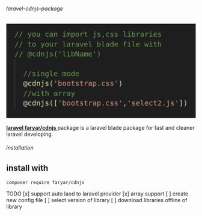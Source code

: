 ###### laravel-cdnjs-package
![logo](https://github.com/faryar76/laravel-cdnjs-package/blob/master/simple.png)

__[laravel faryar/cdnjs ](https://packagist.org/packages/faryar/cdnjs)__ package is a laravel blade package for 
fast and cleaner laravel developing.

###### installation
## install with
```
composer require faryar/cdnjs

```
TODO
[x] support auto laod to laravel provider 
[x] array support
[ ] create new config file
[ ] select version of library
[ ] download libraries offline of library
